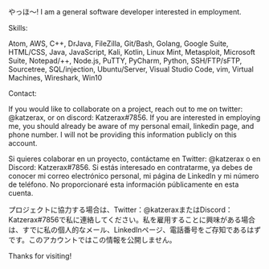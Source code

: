 やっほ～! I am a general software developer interested in employment.

Skills:

Atom, AWS, C++, DrJava, FileZilla, Git/Bash, Golang, Google Suite, HTML/CSS, Java, JavaScript, Kali, Kotlin, Linux Mint, Metasploit, Microsoft Suite, Notepad/++, Node.js, PuTTY, PyCharm, Python, SSH/FTP/sFTP, Sourcetree, SQL/injection, Ubuntu/Server, Visual Studio Code, vim, Virtual Machines, Wireshark, Win10

Contact:

If you would like to collaborate on a project, reach out to me on twitter: @katzerax, or on discord: Katzerax#7856.
If you are interested in employing me, you should already be aware of my personal email, linkedin page, and phone number. I will not be providing this information publicly on this account.

Si quieres colaborar en un proyecto, contáctame en Twitter: @katzerax o en Discord: Katzerax#7856. Si estás interesado en contratarme, ya debes de conocer mi correo electrónico personal, mi página de LinkedIn y mi número de teléfono. No proporcionaré esta información públicamente en esta cuenta.

プロジェクトに協力する場合は、Twitter：@katzeraxまたはDiscord：Katzerax#7856で私に連絡してください。私を雇用することに興味がある場合は、すでに私の個人的なメール、LinkedInページ、電話番号をご存知であるはずです。このアカウントではこの情報を公開しません。

Thanks for visiting!

<!---
katzerax/katzerax is a ✨ special ✨ repository because its `README.md` (this file) appears on your GitHub profile.
You can click the Preview link to take a look at your changes.
--->
